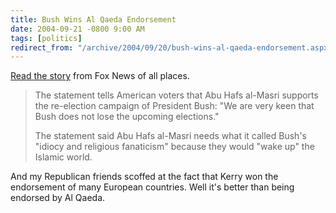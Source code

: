 ```yaml
---
title: Bush Wins Al Qaeda Endorsement
date: 2004-09-21 -0800 9:00 AM
tags: [politics]
redirect_from: "/archive/2004/09/20/bush-wins-al-qaeda-endorsement.aspx/"
---
```


[Read the story](http://www.foxnews.com/story/0,2933,114489,00.html)
from Fox News of all places.

> The statement tells American voters that Abu Hafs al-Masri supports
> the re-election campaign of President Bush: "We are very keen that
> Bush does not lose the upcoming elections." 
> 
> The statement said Abu Hafs al-Masri needs what it called Bush's
> "idiocy and religious fanaticism" because they would "wake up" the
> Islamic world.

And my Republican friends scoffed at the fact that Kerry won the
endorsement of many European countries. Well it's better than being
endorsed by Al Qaeda.


